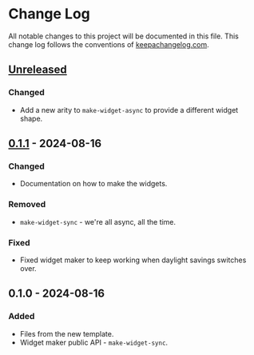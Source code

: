 # Change Log
All notable changes to this project will be documented in this file. This change log follows the conventions of [keepachangelog.com](http://keepachangelog.com/).

## [Unreleased]
### Changed
- Add a new arity to `make-widget-async` to provide a different widget shape.

## [0.1.1] - 2024-08-16
### Changed
- Documentation on how to make the widgets.

### Removed
- `make-widget-sync` - we're all async, all the time.

### Fixed
- Fixed widget maker to keep working when daylight savings switches over.

## 0.1.0 - 2024-08-16
### Added
- Files from the new template.
- Widget maker public API - `make-widget-sync`.

[Unreleased]: https://github.com/price-service/price-service/compare/0.1.1...HEAD
[0.1.1]: https://github.com/price-service/price-service/compare/0.1.0...0.1.1
